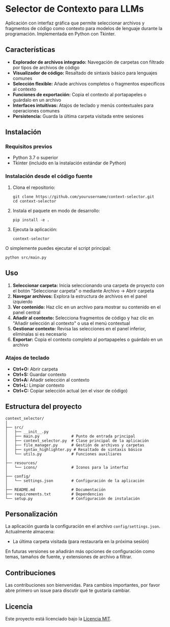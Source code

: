 # Selector de Contexto para LLMs

Aplicación con interfaz gráfica que permite seleccionar archivos y fragmentos de código como contexto para modelos de lenguaje durante la programación. Implementada en Python con Tkinter.

## Características

- **Explorador de archivos integrado:** Navegación de carpetas con filtrado por tipos de archivos de código
- **Visualizador de código:** Resaltado de sintaxis básico para lenguajes comunes
- **Selección flexible:** Añade archivos completos o fragmentos específicos al contexto
- **Funciones de exportación:** Copia el contexto al portapapeles o guárdalo en un archivo
- **Interfaces intuitivas:** Atajos de teclado y menús contextuales para operaciones comunes
- **Persistencia:** Guarda la última carpeta visitada entre sesiones

## Instalación

### Requisitos previos

- Python 3.7 o superior
- Tkinter (incluido en la instalación estándar de Python)

### Instalación desde el código fuente

1. Clona el repositorio:
   ```
   git clone https://github.com/yourusername/context-selector.git
   cd context-selector
   ```

2. Instala el paquete en modo de desarrollo:
   ```
   pip install -e .
   ```

3. Ejecuta la aplicación:
   ```
   context-selector
   ```

O simplemente puedes ejecutar el script principal:
```
python src/main.py
```

## Uso

1. **Seleccionar carpeta:** Inicia seleccionando una carpeta de proyecto con el botón "Seleccionar carpeta" o mediante Archivo -> Abrir carpeta
2. **Navegar archivos:** Explora la estructura de archivos en el panel izquierdo
3. **Ver contenido:** Haz clic en un archivo para mostrar su contenido en el panel central
4. **Añadir al contexto:** Selecciona fragmentos de código y haz clic en "Añadir selección al contexto" o usa el menú contextual
5. **Gestionar contexto:** Revisa las selecciones en el panel inferior, elimínalas si es necesario
6. **Exportar:** Copia el contexto completo al portapapeles o guárdalo en un archivo

### Atajos de teclado

- **Ctrl+O:** Abrir carpeta
- **Ctrl+S:** Guardar contexto
- **Ctrl+A:** Añadir selección al contexto
- **Ctrl+L:** Limpiar contexto
- **Ctrl+C:** Copiar selección actual (en el visor de código)

## Estructura del proyecto

```
context_selector/
│
├── src/
│   ├── __init__.py
│   ├── main.py              # Punto de entrada principal
│   ├── context_selector.py  # Clase principal de la aplicación
│   ├── file_manager.py      # Gestión de archivos y carpetas
│   ├── syntax_highlighter.py # Resaltado de sintaxis básico
│   └── utils.py             # Funciones auxiliares
│
├── resources/
│   └── icons/               # Iconos para la interfaz
│
├── config/
│   └── settings.json        # Configuración de la aplicación
│
├── README.md                # Documentación
├── requirements.txt         # Dependencias
└── setup.py                 # Configuración de instalación
```

## Personalización

La aplicación guarda la configuración en el archivo `config/settings.json`. Actualmente almacena:

- La última carpeta visitada (para restaurarla en la próxima sesión)

En futuras versiones se añadirán más opciones de configuración como temas, tamaños de fuente, y extensiones de archivo a filtrar.

## Contribuciones

Las contribuciones son bienvenidas. Para cambios importantes, por favor abre primero un issue para discutir qué te gustaría cambiar.

## Licencia

Este proyecto está licenciado bajo la [Licencia MIT](LICENSE).